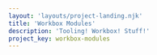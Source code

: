 ```yaml
---
layout: 'layouts/project-landing.njk'
title: 'Workbox Modules'
description: 'Tooling! Workbox! Stuff!'
project_key: workbox-modules
---
```

